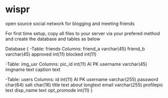 wispr
=====

open source social network for blogging and meeting friends

For first time setup, copy all files to your server via your prefered method and create the database and tables as below

Database {
-Table: friends
  Columns:
  friend_a varchar(45) 
  friend_b varchar(45) 
  approved int(11) 
  blocked int(11)

-Table: img_usr
  Columns:
  pic_id int(11) AI PK 
  username varchar(45) 
  imgname text 
  caption text
  
-Table: users
  Columns:
  id int(11) AI PK 
  username varchar(255) 
  password char(64) 
  salt char(16) 
  title text 
  about longtext 
  email varchar(255) 
  profilepic text 
  disp_name text 
  opt_promode int(11)
  }
  
